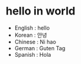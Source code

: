 # hello in world

- English : hello
- Korean : 안녕
- Chinese : Ni hao
- German : Guten Tag
- Spanish : Hola

